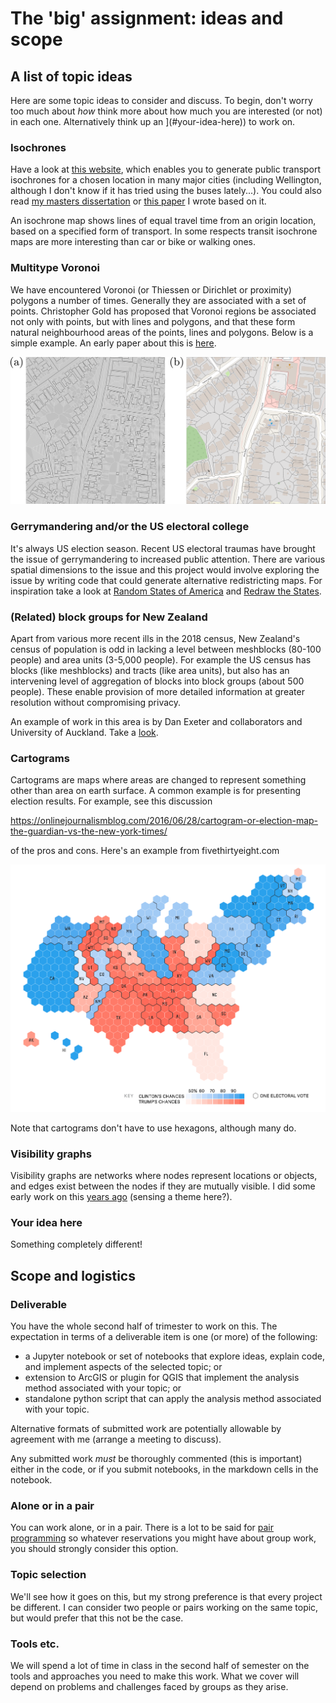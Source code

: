 # The 'big' assignment: ideas and scope
## A list of topic ideas
Here are some topic ideas to consider and discuss. To begin, don't worry too much about *how* think more about how much you are interested (or not) in each one. Alternatively think up an ](#your-idea-here)) to work on.

### Isochrones
Have a look at [this website](https://mapnificent.net), which enables you to generate public transport isochrones for a chosen location in many major cities (including Wellington, although I don't know if it has tried using the buses lately...).  You could also read [my masters dissertation](http://southosullivan.com/msc/mastersThesis.pdf) or [this paper](https://dx.doi.org/10.1080/136588100240976) I wrote based on it.

An isochrone map shows lines of equal travel time from an origin location, based on a specified form of transport. In some respects transit isochrone maps are more interesting than car or bike or walking ones.

### Multitype Voronoi
We have encountered Voronoi (or Thiessen or Dirichlet or proximity) polygons a number of times. Generally they are associated with a set of points. Christopher Gold has proposed that Voronoi regions be associated not only with points, but with lines and polygons, and that these form natural neighbourhood areas of the points, lines and polygons. Below is a simple example.  An early paper about this is [here](http://link.springer.com/10.1007/3-540-55966-3_13).

<img src="voronoi-brooklyn.png">

### Gerrymandering and/or the US electoral college
It's always US election season. Recent US electoral traumas have brought the issue of gerrymandering to increased public attention. There are various spatial dimensions to the issue and this project would involve exploring the issue by writing code that could generate alternative redistricting maps. For inspiration take a look at [Random States of America](http://fakeisthenewreal.org/random-states-of-america/) and [Redraw the States](http://kevinhayeswilson.com/redraw/).

### (Related) block groups for New Zealand
Apart from various more recent ills in the 2018 census, New Zealand's census of population is odd in lacking a level between meshblocks (80-100 people) and area units (3-5,000 people). For example the US census has blocks (like meshblocks) and tracts (like area units), but also has an intervening level of aggregation of blocks into block groups (about 500 people). These enable provision of more detailed information at greater resolution without compromising privacy.

An example of work in this area is by Dan Exeter and collaborators and University of Auckland. Take a [look](https://www.fmhs.auckland.ac.nz/en/soph/about/our-departments/epidemiology-and-biostatistics/research/hgd/research-themes/imd.html).

### Cartograms
Cartograms are maps where areas are changed to represent something other than area on earth surface. A common example is for presenting election results. For example, see this discussion

https://onlinejournalismblog.com/2016/06/28/cartogram-or-election-map-the-guardian-vs-the-new-york-times/

of the pros and cons. Here's an example from fivethirtyeight.com

<img src="hexagram.png">

Note that cartograms don't have to use hexagons, although many do.

### Visibility graphs
Visibility graphs are networks where nodes represent locations or objects, and edges exist between the nodes if they are mutually visible. I did some early work on this [years ago](https://www.tandfonline.com/doi/pdf/10.1080/13658810151072859?needAccess=true) (sensing a theme here?).

### Your idea here
Something completely different!

## Scope and logistics
### Deliverable
You have the whole second half of trimester to work on this. The expectation in terms of a deliverable item is one (or more) of the following:

+ a Jupyter notebook or set of notebooks that explore ideas, explain code, and implement aspects of the selected topic; or
+ extension to ArcGIS or plugin for QGIS that implement the analysis method associated with your topic; or
+ standalone python script that can apply the analysis method associated with your topic.

Alternative formats of submitted work are potentially allowable by agreement with me (arrange a meeting to discuss).

Any submitted work *must* be thoroughly commented (this is important) either in the code, or if you submit notebooks, in the markdown cells in the notebook.

### Alone or in a pair
You can work alone, or in a pair. There is a lot to be said for [pair programming](https://en.wikipedia.org/wiki/Pair_programming) so whatever reservations you might have about group work, you should strongly consider this option.

### Topic selection
We'll see how it goes on this, but my strong preference is that every project be different. I can consider two people or pairs working on the same topic, but would prefer that this not be the case.

### Tools etc.
We will spend a lot of time in class in the second half of semester on the tools and approaches you need to make this work. What we cover will depend on problems and challenges faced by groups as they arise.
